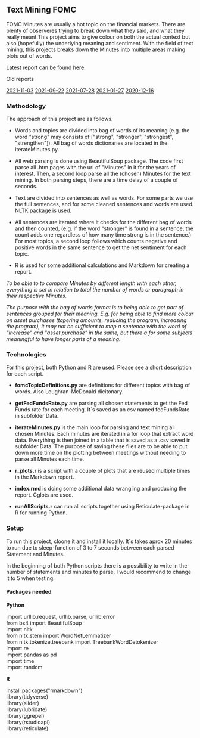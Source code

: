 ## Text Mining FOMC

FOMC Minutes are usually a hot topic on the financial markets. There are plenty of observeres trying to break down what they said, and what they really meant.This project aims to give colour on both the actual context but also (hopefully) the underlying meaning and sentiment. With the field of text mining, this projects breaks down the Minutes into multiple areas making plots out of words.

Latest report can be found [here](https://cnordenlow.github.io/text-mining-fomc/).

Old reports

[2021-11-03](https://cnordenlow.github.io/text-mining-fomc/index_2021-11-03.html)
[2021-09-22](https://cnordenlow.github.io/text-mining-fomc/index_2021-09-22.html)
[2021-07-28](https://cnordenlow.github.io/text-mining-fomc/index_2021-07-28.html)
[2021-01-27](https://cnordenlow.github.io/text-mining-fomc/index_2021-01-27.html)
[2020-12-16](https://cnordenlow.github.io/text-mining-fomc/index_2020-12-16.html)




### Methodology

The approach of this project are as follows.

* Words and topics are divided into bag of words of its meaning (e.g. the word "strong" may consists of ["strong", "stronger", "strongest", "strengthen"]). All bag of words dictionaries are located in the iterateMinutes.py.

* All web parsing is done using BeautifulSoup package. The code first parse all .htm pages with the url of "Minutes" in it for the years of interest. Then, a second loop parse all the (chosen) Minutes for the text mining. In both parsing steps, there are a time delay of a couple of seconds.

* Text are divided into sentences as well as words. For some parts we use the full sentences, and for some cleaned sentences and words are used. NLTK package is used.

* All sentences are iterated where it checks for the different bag of words and then counted, (e.g. if the word "stronger" is found in a sentence, the count adds one regardless of how many time strong is in the sentence.) For most topics, a second loop follows which counts negative and positive words in the same sentence to get the net sentiment for each topic. 

* R is used for some additional calculations and Markdown for creating a report.

*To be able to to compare Minutes by different length with each other, everything is set in relation to total the number of words or paragraph in their respective Minutes.*

*The purpose with the bag of words format is to being able to get part  of sentences grouped for their meaning. E.g. for being able to find more colour on asset purchases (tapering amounts, reducing the program, increasing the program), it may not be sufficient to map a sentence with the word of "increase" and "asset purchase" in the same, but there a for some subjects meaningful to have longer parts of a meaning.*


### Technologies

For this project, both Python and R are used. Please see a short description for each script.


* **fomcTopicDefinitions.py** are definitions for different topics with bag of words. Also Loughran-McDonald dicitonary. 
* **getFedFundsRate.py** are parsing all chosen statements to get the Fed Funds rate for each meeting. It´s saved as an csv named fedFundsRate in subfolder Data.
* **iterateMinutes.py** is the main loop for parsing and text mining all chosen Minutes. Each minutes are iterated in a for loop that extract word data. Everything is then joined in a table that is saved as a .csv saved in subfolder Data. The purpose of saving these files are to be able to put down more time on the plotting between meetings without needing to parse all Minutes each time.

* **r_plots.r** is a script with a couple of plots that are reused multiple times in the Markdown report.
* **index.rmd** is doing some additional data wrangling and producing the report. Gglots are used.
* **runAllScripts.r** can run all scripts together using Reticulate-package in R for running Python.


### Setup

To run this project, cloone it and install it locally. It´s takes aprox 20 minutes to run due to sleep-function of 3 to 7 seconds between each parsed Statement and Minutes.

In the beginning of both Python scripts there  is a possibility to write in the number of statements and minutes to parse. I would recommend to change it to 5 when testing.

#### Packages needed
**Python**

import urllib.request, urllib.parse, urllib.error <br>
from bs4 import BeautifulSoup <br>
import nltk <br>
from nltk.stem import WordNetLemmatizer <br>
from nltk.tokenize.treebank import TreebankWordDetokenizer <br>
import re <br>
import pandas as pd <br>
import time <br>
import random <br>


**R**

install.packages("rmarkdown") <br>
library(tidyverse) <br>
library(slider) <br>
library(lubridate) <br>
library(ggrepel) <br>
library(rstudioapi)    <br>
library(reticulate) <br>
